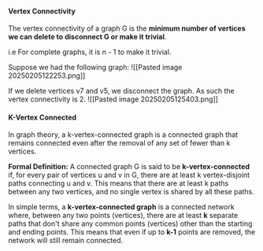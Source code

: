 #### Vertex Connectivity
The vertex connectivity of a graph G is the **minimum number of vertices we can delete to disconnect G or make it trivial**.

i.e For complete graphs, it is n - 1 to make it trivial.

Suppose we had the following graph:
![[Pasted image 20250205122253.png]]

If we delete vertices v7 and v5, we disconnect the graph. As such the vertex connectivity is 2.
![[Pasted image 20250205125403.png]]
#### K-Vertex Connected
In graph theory, a k-vertex-connected graph is a connected graph that remains connected even after the removal of any set of fewer than k vertices. 

**Formal Definition:**
A connected graph G is said to be **k-vertex-connected** if, for every pair of vertices u and v in G, there are at least k vertex-disjoint paths connecting u and v. This means that there are at least k paths between any two vertices, and no single vertex is shared by all these paths.

In simple terms, a **k-vertex-connected graph** is a connected network where, between any two points (vertices), there are at least **k** separate paths that don't share any common points (vertices) other than the starting and ending points. This means that even if up to **k-1** points are removed, the network will still remain connected.




